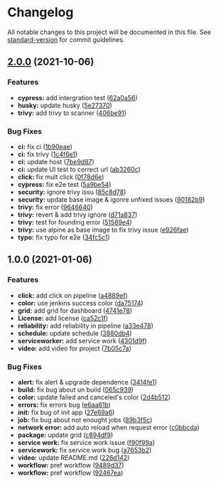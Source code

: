 # Changelog

All notable changes to this project will be documented in this file. See [standard-version](https://github.com/conventional-changelog/standard-version) for commit guidelines.

## [2.0.0](https://github.com/guzhongren/Buildkite-Dashboard/compare/v1.0.0...v2.0.0) (2021-10-06)


### Features

* **cypress:** add intergration test ([62a0a56](https://github.com/guzhongren/Buildkite-Dashboard/commit/62a0a56e3acd8da0a8a8ff3da6643bddafd9a711))
* **husky:** update husky ([5e27370](https://github.com/guzhongren/Buildkite-Dashboard/commit/5e27370f4dd79d849eaab9ffa51e18144b27b6ff))
* **trivy:** add trivy to scanner ([406be91](https://github.com/guzhongren/Buildkite-Dashboard/commit/406be91ef915de42dcb66214b7984beb83a4c230))


### Bug Fixes

* **ci:** fix ci ([1b90eae](https://github.com/guzhongren/Buildkite-Dashboard/commit/1b90eaeb53713cbae58b21b4c560ec9e819785d6))
* **ci:** fix trivy ([1c4f6e1](https://github.com/guzhongren/Buildkite-Dashboard/commit/1c4f6e1b63fbf3a8e388e9a997111ea11141b93d))
* **ci:** update host ([7be9d87](https://github.com/guzhongren/Buildkite-Dashboard/commit/7be9d871fb6e91d878854ea9712385f50a1d2a86))
* **ci:** update UI test to correct url ([ab3260c](https://github.com/guzhongren/Buildkite-Dashboard/commit/ab3260c30f010bd266074fe0c5a9bff70770b752))
* **click:** fix mult click ([0f78d6e](https://github.com/guzhongren/Buildkite-Dashboard/commit/0f78d6e06870cc7bf1a5e741df7f2042acd44c72))
* **cypress:** fix e2e test ([5a9be54](https://github.com/guzhongren/Buildkite-Dashboard/commit/5a9be543a58fcc9b717cbea7762d2d4259e724fe))
* **security:** ignore trivy issu ([85c8d78](https://github.com/guzhongren/Buildkite-Dashboard/commit/85c8d78616b24e2800e4c56bbde3448d19d7fe8e))
* **security:** update base image & igonre unfixed issues ([90182b9](https://github.com/guzhongren/Buildkite-Dashboard/commit/90182b9b3770aeb28a6e566208334dd0c6f8f725))
* **trivy:** fix error ([9646640](https://github.com/guzhongren/Buildkite-Dashboard/commit/9646640c3000050b4baef7789026e2d5b12b9a02))
* **trivy:** revert & add trivy ignore ([d71a837](https://github.com/guzhongren/Buildkite-Dashboard/commit/d71a8374a6843faca40d05e0f2979efddc1d6bc9))
* **trivy:** test for founding error ([51589e4](https://github.com/guzhongren/Buildkite-Dashboard/commit/51589e40ec27230249f8a51f0845fa8180847265))
* **trivy:** use alpine as base image to fix trivy issue ([e926fae](https://github.com/guzhongren/Buildkite-Dashboard/commit/e926fae13b2bda5fae44578ff9ae02c874876031))
* **typo:** fix typo for e2e ([34fc5c1](https://github.com/guzhongren/Buildkite-Dashboard/commit/34fc5c13040109ee5bc6204e20a93d2aa77adb57))

## 1.0.0 (2021-01-06)

### Features

- **click:** add click on pipeline ([a4889ef](https://github.com/guzhongren/Buildite-Dashboard/commit/a4889ef3e862a1d445a4938f4dbc56247435f7bf))
- **color:** use jenkins success color ([da75174](https://github.com/guzhongren/Buildite-Dashboard/commit/da75174d99add57561ce44fd436367169e5bde44))
- **grid:** add grid for dashboard ([4741e78](https://github.com/guzhongren/Buildite-Dashboard/commit/4741e785f9bcc63a07db7fa32c871a57f0e8e40d))
- **License:** add license ([ca52c1f](https://github.com/guzhongren/Buildite-Dashboard/commit/ca52c1f6cc90d0e4be28031c0798a03f6c70593e))
- **reliability:** add reliability in pipeline ([a33e478](https://github.com/guzhongren/Buildite-Dashboard/commit/a33e47847216a72207f8e31ae32f39d39eff55c3))
- **schedule:** update schedule ([3880db4](https://github.com/guzhongren/Buildite-Dashboard/commit/3880db4ce23f4bfcedfe4dcb579e979eed92d9ec))
- **serviceworker:** add service work ([4301d9f](https://github.com/guzhongren/Buildite-Dashboard/commit/4301d9f68bfbcbf895dfd31c7eaadbdc8f63cd5b))
- **video:** add video for project ([7b05c7a](https://github.com/guzhongren/Buildite-Dashboard/commit/7b05c7a9228445562e87637f187483c2664cada3))

### Bug Fixes

- **alert:** fix alert & upgrade dependence ([3414fe1](https://github.com/guzhongren/Buildite-Dashboard/commit/3414fe11616adc61c7560876969dfdaa6c4877b7))
- **build:** fix bug about un build ([065c939](https://github.com/guzhongren/Buildite-Dashboard/commit/065c93992a89a336c7d276e2932bbd3d181c702c))
- **color:** update failed and canceled's color ([2d4b512](https://github.com/guzhongren/Buildite-Dashboard/commit/2d4b512ef2ea0a7c73fe4636d1cb789d83dcb6d6))
- **errors:** fix errors bug ([e6aa81b](https://github.com/guzhongren/Buildite-Dashboard/commit/e6aa81b6952d8d64521561d9b95edd310c15cee2))
- **init:** fix bug of init app ([27e69a6](https://github.com/guzhongren/Buildite-Dashboard/commit/27e69a68217a740517a5c9b33c417e0b14d440e7))
- **job:** fix bug about not enought jobs ([89b3f5c](https://github.com/guzhongren/Buildite-Dashboard/commit/89b3f5c9f452503d463bea72547c3b68f65bcee2))
- **network error:** add auto reload when request error ([c0bbcda](https://github.com/guzhongren/Buildite-Dashboard/commit/c0bbcda0413f1990d96ee30eb886f7a578f80131))
- **package:** update grid ([c894df9](https://github.com/guzhongren/Buildite-Dashboard/commit/c894df98abf0ffea7768c3d44ae48f72f2115d07))
- **service work:** fix service work issue ([f90f99a](https://github.com/guzhongren/Buildite-Dashboard/commit/f90f99a297964761b25507b35cc31d0a79c774e8))
- **servicework:** fix service work bug ([a7653b2](https://github.com/guzhongren/Buildite-Dashboard/commit/a7653b24c8c7e46a9f6d829c73a21b6a85ed62f9))
- **video:** update README.md ([226d142](https://github.com/guzhongren/Buildite-Dashboard/commit/226d1429cd51d0f0d130b3a576918f3b328f3fcb))
- **workflow:** pref workflow ([9489d37](https://github.com/guzhongren/Buildite-Dashboard/commit/9489d379540b6e9559e0012835311ba3ae56ee32))
- **workflow:** pref workflow ([92467ea](https://github.com/guzhongren/Buildite-Dashboard/commit/92467ea543b63a1f57ad47e3bf46096e5f9beb94))
